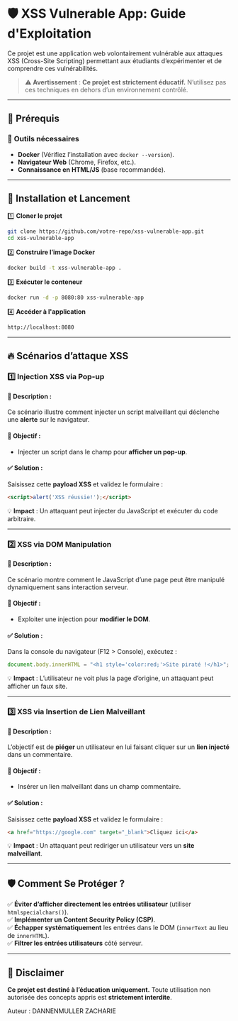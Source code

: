 # 🛡 XSS Vulnerable App: Guide d'Exploitation

Ce projet est une application web volontairement vulnérable aux attaques XSS (Cross-Site Scripting) permettant aux étudiants d’expérimenter et de comprendre ces vulnérabilités.

> **⚠️ Avertissement** : **Ce projet est strictement éducatif.** N’utilisez pas ces techniques en dehors d’un environnement contrôlé.

---

## 📌 Prérequis

### 🔹 **Outils nécessaires**
- **Docker** (Vérifiez l’installation avec `docker --version`).
- **Navigateur Web** (Chrome, Firefox, etc.).
- **Connaissance en HTML/JS** (base recommandée).

---

## 🚀 Installation et Lancement

1️⃣ **Cloner le projet**  
```sh
git clone https://github.com/votre-repo/xss-vulnerable-app.git
cd xss-vulnerable-app
```

2️⃣ **Construire l’image Docker**  
```sh
docker build -t xss-vulnerable-app .
```

3️⃣ **Exécuter le conteneur**  
```sh
docker run -d -p 8080:80 xss-vulnerable-app
```

4️⃣ **Accéder à l'application**  
```sh
http://localhost:8080
```

---

## 🔥 Scénarios d’attaque XSS

### 1️⃣ **Injection XSS via Pop-up**
#### 📝 Description :
Ce scénario illustre comment injecter un script malveillant qui déclenche une **alerte** sur le navigateur.

#### 🎯 Objectif :
- Injecter un script dans le champ pour **afficher un pop-up**.

#### ✅ Solution :
Saisissez cette **payload XSS** et validez le formulaire :
```html
<script>alert('XSS réussie!');</script>
```
💡 **Impact** : Un attaquant peut injecter du JavaScript et exécuter du code arbitraire.

---

### 2️⃣ **XSS via DOM Manipulation**
#### 📝 Description :
Ce scénario montre comment le JavaScript d’une page peut être manipulé dynamiquement sans interaction serveur.

#### 🎯 Objectif :
- Exploiter une injection pour **modifier le DOM**.

#### ✅ Solution :
Dans la console du navigateur (F12 > Console), exécutez :
```javascript
document.body.innerHTML = "<h1 style='color:red;'>Site piraté !</h1>";
```
💡 **Impact** : L’utilisateur ne voit plus la page d’origine, un attaquant peut afficher un faux site.

---

### 3️⃣ **XSS via Insertion de Lien Malveillant**
#### 📝 Description :
L’objectif est de **piéger** un utilisateur en lui faisant cliquer sur un **lien injecté** dans un commentaire.

#### 🎯 Objectif :
- Insérer un lien malveillant dans un champ commentaire.

#### ✅ Solution :
Saisissez cette **payload XSS** et validez le formulaire :
```html
<a href="https://google.com" target="_blank">Cliquez ici</a>
```
💡 **Impact** : Un attaquant peut rediriger un utilisateur vers un **site malveillant**.

---

## 🛡 Comment Se Protéger ?
✅ **Éviter d’afficher directement les entrées utilisateur** (utiliser `htmlspecialchars()`).  
✅ **Implémenter un Content Security Policy (CSP)**.  
✅ **Échapper systématiquement** les entrées dans le DOM (`innerText` au lieu de `innerHTML`).  
✅ **Filtrer les entrées utilisateurs** côté serveur.

---

## 🐝 Disclaimer

**Ce projet est destiné à l’éducation uniquement.** Toute utilisation non autorisée des concepts appris est **strictement interdite**.

Auteur : DANNENMULLER ZACHARIE